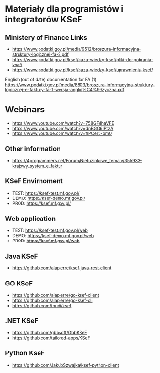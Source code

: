 # Materiały dla programistów i integratorów KSeF

## Ministery of Finance Links

- https://www.podatki.gov.pl/media/9512/broszura-informacyjna-struktury-logicznej-fa-2.pdf
- https://www.podatki.gov.pl/ksef/baza-wiedzy-ksef/pliki-do-pobrania-ksef/
- https://www.podatki.gov.pl/ksef/baza-wiedzy-ksef/uprawnienia-ksef/

English (out of date) documentation for FA (1) https://www.podatki.gov.pl/media/8803/broszura-informacyjna-struktury-logicznej-e-faktury-fa-1-wersja-angloj%C4%99zyczna.pdf

# Webinars

- https://www.youtube.com/watch?v=758GFdhaVFE
- https://www.youtube.com/watch?v=dnBGO6IPtzA
- https://www.youtube.com/watch?v=flPCer5-bm0

## Other information

- https://4programmers.net/Forum/Nietuzinkowe_tematy/355933-krajowy_system_e_faktur

## KSeF Envirnoment

- TEST: https://ksef-test.mf.gov.pl/
- DEMO: https://ksef-demo.mf.gov.pl/
- PROD: https://ksef.mf.gov.pl/

## Web application

- TEST: https://ksef-test.mf.gov.pl/web
- DEMO: https://ksef-demo.mf.gov.pl/web
- PROD: https://ksef.mf.gov.pl/web

## Java KSeF 

- https://github.com/alapierre/ksef-java-rest-client

## GO KSeF

- https://github.com/alapierre/go-ksef-client
- https://github.com/alapierre/go-ksef-cli
- https://github.com/toudi/ksef

## .NET KSeF

- https://github.com/gbbsoft/GbbKSeF
- https://github.com/tailored-apps/KSeF

## Python KseF

- https://github.com/JakubSzwajka/ksef-python-client
